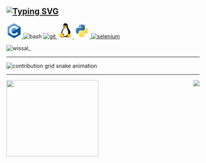 

 </br><a href="https://git.io/typing-svg">
 ## <img src="https://readme-typing-svg.demolab.com?font=Fira+Code&size=35&pause=1000&color=18A558&width=435&lines=HELLO+WORLD!" alt="Typing SVG">
</a>









<p align="left">  <a href="https://www.cprogramming.com/" target="_blank" rel="noreferrer"> <img src="https://raw.githubusercontent.com/devicons/devicon/master/icons/c/c-original.svg" alt="c" width="40" height="40"/> </a> <img src="https://cdn.jsdelivr.net/gh/devicons/devicon/icons/bash/bash-original.svg" alt="bash" width="45" height="45"/>
<a href="https://git-scm.com/" target="_blank" rel="noreferrer"> <img src="https://www.vectorlogo.zone/logos/git-scm/git-scm-icon.svg" alt="git" width="40" height="40"/> </a> <a href="https://www.linux.org/" target="_blank" rel="noreferrer"> <img src="https://raw.githubusercontent.com/devicons/devicon/master/icons/linux/linux-original.svg" alt="linux" width="40" height="40"/> </a> <a href="https://www.python.org" target="_blank" rel="noreferrer"> <img src="https://raw.githubusercontent.com/devicons/devicon/master/icons/python/python-original.svg" alt="python" width="40" height="40"/> </a> <a href="https://www.selenium.dev" target="_blank" rel="noreferrer"> <img src="https://raw.githubusercontent.com/detain/svg-logos/780f25886640cef088af994181646db2f6b1a3f8/svg/selenium-logo.svg" alt="selenium" width="40" height="40"/> </a>   </p>

![wissal_](https://user-images.githubusercontent.com/89531771/158039025-355cc57f-bb57-427f-885e-1deebe4e9e13.png)


---

<picture>
  <source media="(prefers-color-scheme: dark)" srcset="https://raw.githubusercontent.com/amir-ee/amir-ee/output/github-contribution-grid-snake-dark.svg">
  <source media="(prefers-color-scheme: light)" srcset="https://raw.githubusercontent.com/amir-ee/amir-ee/output/github-contribution-grid-snake.svg">
  <img alt="contribution grid snake animation" src="https://raw.githubusercontent.com/amir-ee/amir-ee/output/github-contribution-grid-snake.svg">
</picture>

<!--![daronZi](https://media.tenor.com/BAswr58ifdcAAAAi/wraithion-warcraft.gif) -->

---

<p1>
  <img height="200" width="240" align="left" src="https://media.tenor.com/BAswr58ifdcAAAAi/wraithion-warcraft.gif" >  
</p1>

<p1>
  <img align="right"  src="https://readme-typing-svg.demolab.com?font=Pixelify+Sans&size=32&duration=3550&pause=1000&color=9DE9F7&random=false&width=435&lines=mirr@zi:~$+nc+-lnvp+1337" >  
</p1>


